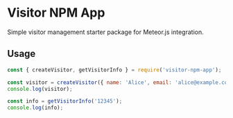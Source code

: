 # Visitor NPM App

Simple visitor management starter package for Meteor.js integration.

## Usage

```javascript
const { createVisitor, getVisitorInfo } = require('visitor-npm-app');

const visitor = createVisitor({ name: 'Alice', email: 'alice@example.com' });
console.log(visitor);

const info = getVisitorInfo('12345');
console.log(info);
